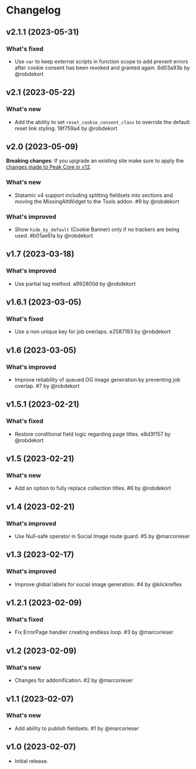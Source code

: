 # Changelog

## v2.1.1 (2023-05-31)

### What's fixed
- Use `var` to keep external scripts in function scope to add prevent errors after cookie consent has been revoked and granted again. 6d03a93b by @robdekort

## v2.1 (2023-05-22)

### What's new
- Add the ability to set `reset_cookie_consent_class` to override the default reset link styling. 18f759a4 by @robdekort

## v2.0 (2023-05-09)

**Breaking changes**: If you upgrade an existing site make sure to apply the [changes made to Peak Core in v12](https://github.com/studio1902/statamic-peak/releases/tag/v12.0).

### What's new
- Statamic v4 support including splitting fieldsets into sections and moving the MissingAltWidget to the Tools addon. #9 by @robdekort

### What's improved
- Show `hide_by_default` (Cookie Banner) only if no trackers are being used. #b01ae61a by @robdekort

## v1.7 (2023-03-18)

### What's improved
- Use partial tag method. a992800d by @robdekort

## v1.6.1 (2023-03-05)

### What's fixed
- Use a non unique key for job overlaps. e2587193 by @robdekort

## v1.6 (2023-03-05)

### What's improved
- Improve reliability of queued OG image generation by preventing job overlap. #7 by @robdekort

## v1.5.1 (2023-02-21)

### What's fixed
- Restore conditional field logic regarding page titles. e8d3f157 by @robdekort

## v1.5 (2023-02-21)

### What's new
- Add an option to fully replace collection titles. #6 by @robdekort

## v1.4 (2023-02-21)

### What's improved
- Use Null-safe operator in Social Image route guard. #5 by @marcorieser

## v1.3 (2023-02-17)

### What's improved
- Improve global labels for social image generation. #4 by @klickreflex

## v1.2.1 (2023-02-09)

### What's fixed
- Fix ErrorPage handler creating endless loop. #3 by @marcorieser

## v1.2 (2023-02-09)

### What's new
- Changes for addonification. #2 by @marcorieser

## v1.1 (2023-02-07)

### What's new
- Add ability to publish fieldsets. #1 by @marcorieser

## v1.0 (2023-02-07)

- Initial release.
